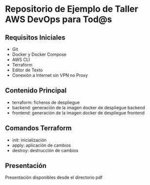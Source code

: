 # Repositorio de Ejemplo de Taller AWS DevOps para Tod@s
##  Requisitos Iniciales
* Git
* Docker y Docker Compose
* AWS CLI
* Terraform
* Editor de Texto
* Conexión a Internet sin VPN no Proxy
## Contenido Principal
* terraform: ficheros de despliegue
* backend: generación de la imagen docker de despliegue backend
* frontend: generación de la imagen docker de despliegue frontend
## Comandos Terraform
* init: inicialización
* apply: aplicación de cambios
* destroy: destrucción de cambios
## Presentación
Presentación disponibles desde el directorio pdf 
